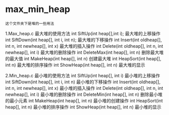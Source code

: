# max_min_heap
	这个文件夹下是堆的一些用法

1.Max_heap.c
	最大堆的使用方法
	int SiftUp(int heap[],int i);  最大堆的上移操作
	int SiftDown(int heap[], int i, int n); 最大堆的下移操作
	int Insert(int oldheap[], int n, int newheap[], int x) 最大堆的插入操作
	int Delete(int oldheap[], int n, int newheap[], int i) 最大堆的删除操作
	int DeleteMax(int heap[], int n) 删除最大堆的最大值
	int MakeHeap(int heap[], int n)  创建最大堆
	int HeapSort(int heap[], int n)  最大堆的排序操作
	int ShowHeap(int heap[], int n)  最大堆的显示


2.Min_heap.c
	最小堆的使用方法
	int SiftUp(int heap[], int i) 最小堆的上移操作
	int SiftDown(int heap[], int i, int n) 最小堆的下移操作
	int Insert(int oldheap[], int n, int newheap[], int x) 最小堆的插入操作
	int Delete(int oldheap[], int n, int newheap[], int i) 最小堆的删除操作
	int DeleteMin(int heap[], int n) 删除最小堆的最小元素
	int MakeHeap(int heap[], int n) 最小堆的创建操作
	int HeapSort(int heap[], int n) 最小堆的排序操作
	int ShowHeap(int heap[], int n) 最小堆的显示

